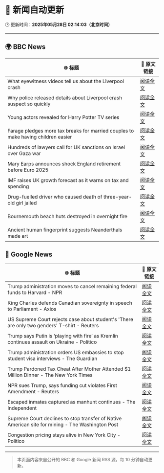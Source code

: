 # 🧠 新闻自动更新

🕒 更新时间：**2025年05月28日 02:14:03（北京时间）**

---

## 🌍 BBC News

| 🌐 标题 | 🔗 原文链接 |
|--------|-------------|
| What eyewitness videos tell us about the Liverpool crash | [阅读全文](https://www.bbc.com/news/videos/c9dq6jj0l9do) |
| Why police released details about Liverpool crash suspect so quickly | [阅读全文](https://www.bbc.com/news/articles/cvgv4ddpyddo) |
| Young actors revealed for Harry Potter TV series | [阅读全文](https://www.bbc.com/news/articles/c5ygp0908g9o) |
| Farage pledges more tax breaks for married couples to make having children easier | [阅读全文](https://www.bbc.com/news/articles/c5yx062pvlvo) |
| Hundreds of lawyers call for UK sanctions on Israel over Gaza war | [阅读全文](https://www.bbc.com/news/articles/cx274gj54xpo) |
| Mary Earps announces shock England retirement before Euro 2025 | [阅读全文](https://www.bbc.com/sport/football/articles/cdj9ryd8mgro) |
| IMF raises UK growth forecast as it warns on tax and spending | [阅读全文](https://www.bbc.com/news/articles/cx2jy0jk231o) |
| Drug-fuelled driver who caused death of three-year-old girl jailed | [阅读全文](https://www.bbc.com/news/articles/cp3qdj0qdp7o) |
| Bournemouth beach huts destroyed in overnight fire | [阅读全文](https://www.bbc.com/news/articles/ckgn4y4n0vno) |
| Ancient human fingerprint suggests Neanderthals made art | [阅读全文](https://www.bbc.com/news/articles/cn0g9jv707yo) |

## 📰 Google News

| 🌐 标题 | 🔗 原文链接 |
|--------|-------------|
| Trump administration moves to cancel remaining federal funds to Harvard - NPR | [阅读全文](https://news.google.com/rss/articles/CBMifEFVX3lxTE9ZTmkwcmx6VjNCaEtMbkFzeWFRNkVMeWpBZG01VXg3OXBJNEl5RlFSOUJyNEVqS191YzVrVHJLOUZKMG1jVjdwMkNiMkpvY3RyaElhX3duYl9tUl9NTWxHWFdRV1gzRXlTclZHN2t2djR4Q18wZlNsZExMOFY?oc=5) |
| King Charles defends Canadian sovereignty in speech to Parliament - Axios | [阅读全文](https://news.google.com/rss/articles/CBMigwFBVV95cUxOSmI4WUdOOWV0cTdneS0yNTl3N0pneE92b0RlSzhrTjd6MGFBdWM1d3JQd2ZjcFpkZTdMWHo0QmVFY2JoWU5yZUtEYXdnb1FXQjQ0MHM0N1h2d3Iza2ltUVM5TzVXcnBFel9PWUMyOUxhdEtCaTJlMS02cHNwVjhac28wSQ?oc=5) |
| US Supreme Court rejects case about student's 'There are only two genders' T-shirt - Reuters | [阅读全文](https://news.google.com/rss/articles/CBMiwgFBVV95cUxNTnJiaXNKWFZncEZxMmFzeXZvaVVQRmZmUFNUUVZ5b1p2MTNqcEJlcHhTZEMwN2pRWkEwV3d3ZUt1YnhEeXVoWkUxWjJpYzVYYmVGRzBBZ2NEdGZYT0doaklMdFI4V25xU2hTeWtJRFFKNjdJSUgyUnI3Y0hFNzU5REVldU9tMUNZWG9sWXlxcnRiMUY3TjlFaHB6RXh2cWNXeHozdVUtc2VsaHJEYWhhNFVUOEtVbmFPaDRIbkNUUXY5UQ?oc=5) |
| Trump says Putin is ‘playing with fire’ as Kremlin continues assault on Ukraine - Politico | [阅读全文](https://news.google.com/rss/articles/CBMiggFBVV95cUxPcGpPc1c3d3UyenktMDJvSGVXMURVc3pxbGYwVVBuZTE1UGtzVmZjQm5hSGIzYUg5VU9RRWtIajdHTGVxYV9INnZZeUU0VWQ1emc2bWJHM001Y1BWamNDNVBlZGRDVnd3akUwc3B4ZEFPLVd4emVDMVdHQm9KU1V2MHNR?oc=5) |
| Trump administration orders US embassies to stop student visa interviews - The Guardian | [阅读全文](https://news.google.com/rss/articles/CBMihwFBVV95cUxPUGNDZHdEd3Y5cnlrWllvc1NRRnpES3NaanhLb0cxY0h5dFBmTEdXV2tQb2VzYXNPcUxxelVfOGJYTmtFVVVBckZEM2ZpVVYwWGtHYV84LVpoTFhKdnR6aVBwNS1Zb0FZVUFXVHFWWEQ2dkQ3WS1uZG9kdXZ3Q3JmRjM4YTBTYU0?oc=5) |
| Trump Pardoned Tax Cheat After Mother Attended $1 Million Dinner - The New York Times | [阅读全文](https://news.google.com/rss/articles/CBMikgFBVV95cUxOQWctZS0taEF4V1FPTk80bzd2OTlYeFJValRQVGJ6ZDBfYTBEb1JHRnVWNWVic1VlRktucFRzdzJ2MlAtaGhURGVwTkQ4a0dSRmk3RnNUV2M5VnlzUURQeVZpUG9FY1RNbUZCMHVpeWhqbEtqZFdHbVVRekJXOXVWYnNfTDExUVlxRlUwZFh3c3kzUQ?oc=5) |
| NPR sues Trump, says funding cut violates First Amendment - Reuters | [阅读全文](https://news.google.com/rss/articles/CBMinAFBVV95cUxPVUhIdWlIbzlpaDMweXpTOTlhRlZqQ0RwOU5wbTIyXzJ4TTVJUDdFU0thZjBOXzR5TTZ2U1ZuSUZLNExzYmZMSXJSZS00OEd2NjM5Y1U4SERNaHJHTGktdzVFMDJNN3pVc2dpLXJGSWtXRVdPbG94Y1NJTENYVXQ2bGd6VnBVdmlyUEwzbVJsY1VWclR4NVdxSmp0cGc?oc=5) |
| Escaped inmates captured as manhunt continues - The Independent | [阅读全文](https://news.google.com/rss/articles/CBMimwFBVV95cUxNa0tYVmF5Q19HNms1TzlKRUFNcE1rdFo0RVI2Sk9SVXNKUjQwZFVCbnRvaHpiNFl2VWszaEY5dUwzTFltajZtU1RHTjU1MUpuWVBUMDZ1TG9LTEJ3TXQzRVEwUDlmRk9sdE00ZFJYTWxRNXlOTTZTZ09uczdHdE9qVUEyZnV3eDJmTWlMZnprS3VCdEdjanl4UGlONA?oc=5) |
| Supreme Court declines to stop transfer of Native American site for mining - The Washington Post | [阅读全文](https://news.google.com/rss/articles/CBMipAFBVV95cUxPUkd4SDFsck1rZ1VTMFNmUllZRHVCZ05oWGdjMXd0NWNld2ZOUmxmSTJaeWNBNjl0TEJWQ3BsWVJZV1BBakd6RGVTNm1KdERoUC0tOVp1STNPX2hRUEJOY3pVdy1XYXZuR1NVQWlLZGZmY0J1SXZyckpIU3hheEQzYnlndWRkRzg4U3NyNkF2ejBqajZ3WXN4VFJ4anpOQU9KYjNwNw?oc=5) |
| Congestion pricing stays alive in New York City - Politico | [阅读全文](https://news.google.com/rss/articles/CBMimwFBVV95cUxPVlpDQXkxNVBPLThfX3pURjhWSmlISUdwY1FfelZCZWRIblVtYlJicVBqRS1XMDJkdzNoQjRYVy1mN2NPaVBuVnU4X2xzZjIwV0NULXExYVRzaVkxX1F6ajJVZnVLU3ZmS2tFNG9PSlhZbzk2WWhYMUo1UFF1cHdmREx6SmNMX3JYOTVmVC1NYVFlNXNUdjh1NnRmYw?oc=5) |

---
> 本页面内容来自公开的 BBC 和 Google 新闻 RSS 源，每 10 分钟自动更新。